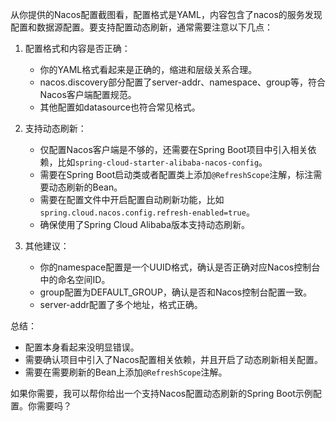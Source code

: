 从你提供的Nacos配置截图看，配置格式是YAML，内容包含了nacos的服务发现配置和数据源配置。要支持配置动态刷新，通常需要注意以下几点：

1. 配置格式和内容是否正确：
   - 你的YAML格式看起来是正确的，缩进和层级关系合理。
   - nacos.discovery部分配置了server-addr、namespace、group等，符合Nacos客户端配置规范。
   - 其他配置如datasource也符合常见格式。

2. 支持动态刷新：
   - 仅配置Nacos客户端是不够的，还需要在Spring Boot项目中引入相关依赖，比如`spring-cloud-starter-alibaba-nacos-config`。
   - 需要在Spring Boot启动类或者配置类上添加`@RefreshScope`注解，标注需要动态刷新的Bean。
   - 需要在配置文件中开启配置自动刷新功能，比如`spring.cloud.nacos.config.refresh-enabled=true`。
   - 确保使用了Spring Cloud Alibaba版本支持动态刷新。

3. 其他建议：
   - 你的namespace配置是一个UUID格式，确认是否正确对应Nacos控制台中的命名空间ID。
   - group配置为DEFAULT_GROUP，确认是否和Nacos控制台配置一致。
   - server-addr配置了多个地址，格式正确。

总结：
- 配置本身看起来没明显错误。
- 需要确认项目中引入了Nacos配置相关依赖，并且开启了动态刷新相关配置。
- 需要在需要刷新的Bean上添加`@RefreshScope`注解。

如果你需要，我可以帮你给出一个支持Nacos配置动态刷新的Spring Boot示例配置。你需要吗？